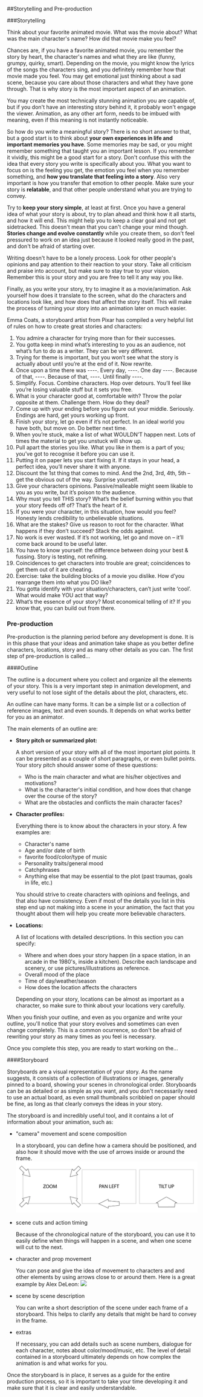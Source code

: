 ##Storytelling and Pre-production

###Storytelling

Think about your favorite animated movie. What was the movie about? What was the main character's name? How did that movie make you feel?

Chances are, if you have a favorite animated movie, you remember the story by heart, the character's names and what they are like (funny, grumpy, quirky, smart). Depending on the movie, you might know the lyrics of the songs the characters sing, and you definitely remember how that movie made you feel. You may get emotional just thinking about a sad scene, because you care about those characters and what they have gone through. That is why story is the most important aspect of an animation.

You may create the most technically stunning animation you are capable of, but if you don't have an interesting story behind it, it probably won't engage the viewer. Animation, as any other art form, needs to be imbued with meaning, even if this meaning is not instantly noticeable.

So how do you write a meaningful story? There is no short answer to that, but a good start is to think about **your own experiences in life and important memories you have**. Some memories may be sad, or you might remember something that taught you an important lesson. If you remember it vividly, this might be a good start for a story. Don't confuse this with the idea that every story you write is specifically about you. What you want to focus on is the feeling you get, the emotion you feel when you remember something, and **how you translate that feeling into a story**. Also very important is how you transfer that emotion to other people. Make sure your story is **relatable**, and that other people understand what you are trying to convey.

Try to **keep your story simple**, at least at first. Once you have a general idea of what your story is about, try to plan ahead and think how it all starts, and how it will end. This might help you to keep a clear goal and not get sidetracked. This doesn't mean that you can't change your mind though. **Stories change and evolve constantly** while you create them, so don't feel pressured to work on an idea just because it looked really good in the past, and don't be afraid of starting over.

Writing doesn't have to be a lonely process. Look for other people's opinions and pay attention to their reaction to your story. Take all criticism and praise into account, but make sure to stay true to your vision. Remember this is your story and you are free to tell it any way you like.

Finally, as you write your story, try to imagine it as a movie/animation. Ask yourself how does it translate to the screen, what do the characters and locations look like, and how does that affect the story itself. This will make the process of turning your story into an animation later on much easier.

Emma Coats, a storyboard artist from Pixar has compiled a very helpful list of rules on how to create great stories and characters:
 
1. You admire a character for trying more than for their successes.
2. You gotta keep in mind what’s interesting to you as an audience, not what’s fun to do as a writer. They can be very different.
3. Trying for theme is important, but you won’t see what the story is actually about until you’re at the end of it. Now rewrite.
4. Once upon a time there was ----. Every day, ----. One day ----. Because of that, ----. Because of that, ----. Until finally ----.
5. Simplify. Focus. Combine characters. Hop over detours. You’ll feel like you’re losing valuable stuff but it sets you free.
6. What is your character good at, comfortable with? Throw the polar opposite at them. Challenge them. How do they deal?
7. Come up with your ending before you figure out your middle. Seriously. Endings are hard, get yours working up front.
8. Finish your story, let go even if it’s not perfect. In an ideal world you have both, but move on. Do better next time.
9. When you’re stuck, make a list of what WOULDN’T happen next. Lots of times the material to get you unstuck will show up.
10. Pull apart the stories you like. What you like in them is a part of you; you’ve got to recognise it before you can use it.
11. Putting it on paper lets you start fixing it. If it stays in your head, a perfect idea, you’ll never share it with anyone.
12. Discount the 1st thing that comes to mind. And the 2nd, 3rd, 4th, 5th – get the obvious out of the way. Surprise yourself.
13. Give your characters opinions. Passive/malleable might seem likable to you as you write, but it’s poison to the audience.
14. Why must you tell THIS story? What’s the belief burning within you that your story feeds off of? That’s the heart of it.
15. If you were your character, in this situation, how would you feel? Honesty lends credibility to unbelievable situations.
16. What are the stakes? Give us reason to root for the character. What happens if they don’t succeed? Stack the odds against.
17. No work is ever wasted. If it’s not working, let go and move on – it’ll come back around to be useful later.
18. You have to know yourself: the difference between doing your best & fussing. Story is testing, not refining.
19. Coincidences to get characters into trouble are great; coincidences to get them out of it are cheating.
20. Exercise: take the building blocks of a movie you dislike. How d’you rearrange them into what you DO like?
21. You gotta identify with your situation/characters, can’t just write ‘cool’. What would make YOU act that way?
22. What’s the essence of your story? Most economical telling of it? If you know that, you can build out from there.


### Pre-production


Pre-production is the planning period before any development is done. It is in this phase that your ideas and animation take shape as you better define characters, locations, story and as many other details as you can. The first step of pre-production is called...

####Outline

The outline is a document where you collect and organize all the elements of your story. This is a very important step in animation development, and very useful to not lose sight of the details about the plot, characters, etc.

An outline can have many forms. It can be a simple list or a collection of reference images, text and even sounds. It depends on what works better for you as an animator.

The main elements of an outline are:

- **Story pitch or summarized plot:**

    A short version of your story with all of the most important plot points. It can be presented as a couple of short paragraphs, or even bullet points. Your story pitch should answer some of these questions:
    - Who is the main character and what are his/her objectives and motivations?
    - What is the character's initial condition, and how does that change over the course of the story?
    - What are the obstacles and conflicts the main character faces?
    
    
- **Character profiles:**

    Everything there is to know about the characters in your story. A few examples are:
    - Character's name
    - Age and/or date of birth
    - favorite food/color/type of music
    - Personality traits/general mood
    - Catchphrases
    - Anything else that may be essential to the plot (past traumas, goals in life, etc.)
    
    You should strive to create characters with opinions and feelings, and that also have consistency. Even if most of the details you list in this step end up not making into a scene in your animation, the fact that you thought about them will help you create more believable characters.
    
- **Locations:**

    A list of locations with detailed descriptions. In this section you can specify:
    - Where and when does your story happen (in a space station, in an arcade in the 1980's, inside a kitchen). Describe each landscape and scenery, or use pictures/illustrations as reference.
    - Overall mood of the place
    - Time of day/weather/season    
    - How does the location affects the characters
    
    Depending on your story, locations can be almost as important as a character, so make sure to think about your locations very carefully.
    
When you finish your outline, and even as you organize and write your outline, you'll notice that your story evolves and sometimes can even change completely. This is a common ocurrence, so don't be afraid of rewriting your story as many times as you feel is necessary.

Once you complete this step, you are ready to start working on the...

####Storyboard

Storyboards are a visual representation of your story. As the name suggests, it consists of a collection of illustrations or images, generally pinned to a board, showing your scenes in chronological order. Storyboards can be as detailed or as simple as you want, and you don't necessarily need to use an actual board, as even small thumbnails scribbled on paper should be fine, as long as that clearly conveys the ideas in your story.

The storyboard is and incredibly useful tool, and it contains a lot of information about your animation, such as:

- "camera" movement and scene composition

    In a storyboard, you can define how a camera should be positioned, and also how it should move with the use of arrows inside or around the frame.
![](/assets/unit1/storyboard_cam_examples.jpg)

- scene cuts and action timing

    Because of the chronological nature of the storyboard, you can use it to easily define when things will happen in a scene, and when one scene will cut to the next.
    
- character and prop movement

    You can pose and give the idea of movement to characters and and other elements by using arrows close to or around them. Here is a great example by Alex DeLeon:
![](http://www.stayup.com/motorcycleStoryboard.jpg)

- scene by scene description

    You can write a short description of the scene under each frame of a storyboard. This helps to clarify any details that might be hard to convey in the frame.
    
- extras

    If necessary, you can add details such as scene numbers, dialogue for each character, notes about color/mood/music, etc. The level of detail contained in a storyboard ultimately depends on how complex the animation is and what works for you.
    
Once the storyboard is in place, it serves as a guide for the entire production process, so it is important to take your time developing it and make sure that it is clear and easily understandable.

